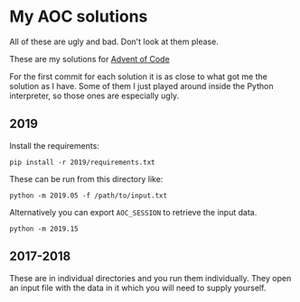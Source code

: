 # My AOC solutions

All of these are ugly and bad. Don't look at them please.

These are my solutions for [Advent of Code](https://adventofcode.com/)

For the first commit for each solution it is as close to what got me the solution as I have.
Some of them I just played around inside the Python interpreter, so those ones are especially ugly.

## 2019

Install the requirements:

```
pip install -r 2019/requirements.txt
```

These can be run from this directory like:

```
python -m 2019.05 -f /path/to/input.txt
```

Alternatively you can export `AOC_SESSION` to retrieve the input data.
```
python -m 2019.15
```

## 2017-2018

These are in individual directories and you run them individually. They open an input file with the data in it which you will need to supply yourself.
